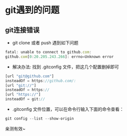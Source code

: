 # git遇到的问题

## git连接错误
- git clone 或者 push 遇到如下问题

```javascript
fatal: unable to connect to github.com:
github.com[0:20.205.243.266]: errno=Unknown error
```
- 解决办法:
找到 .gitconfig 文件，把这几个配置删掉即可

```javascript
[url "git@github.com"]
insteadOf = https://github.com/:
[url "git://"]
insteadOf = https://
[url "https://"]
insteadOf = git://
```
- .gitconfig 文件位置，可以在命令行输入下面的命令查看：

```javascript
git config --list --show-origin
```
亲测有效~



